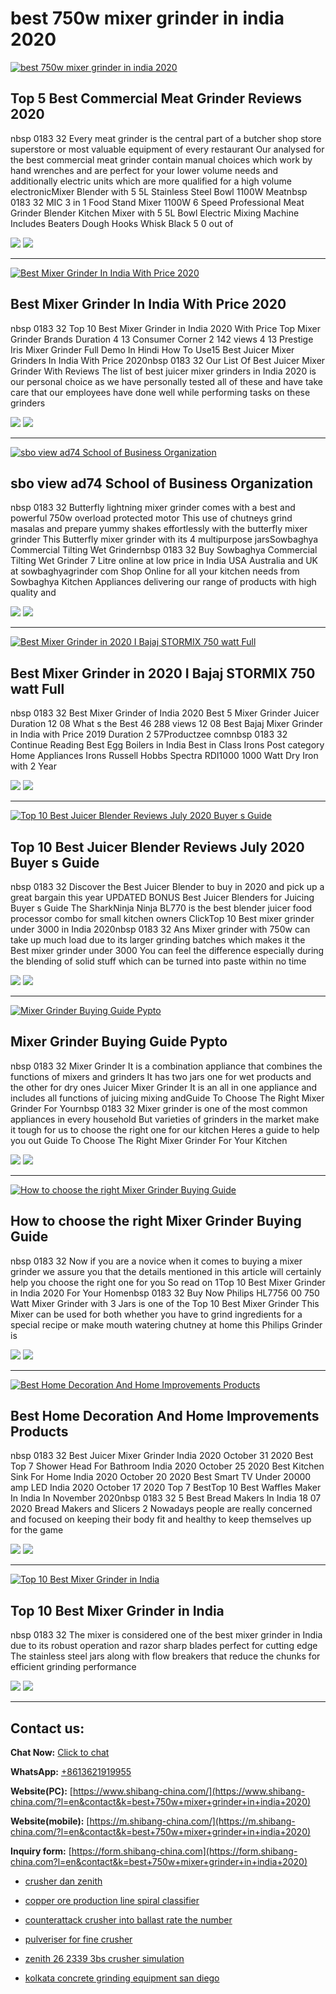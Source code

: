 # best 750w mixer grinder in india 2020

<a href="https://swt.shibang-china.com/?l=en&img&k=best+750w+mixer+grinder+in+india+2020" target="_blank">![best 750w mixer grinder in india 2020](http://static.shibang-china.com/all-800x300/898.jpg)</a>

## Top 5 Best Commercial Meat Grinder Reviews 2020
nbsp 0183 32 Every meat grinder is the central part of a butcher shop store superstore or most valuable equipment of every restaurant Our analysed for the best commercial meat grinder contain manual choices which work by hand wrenches and are perfect for your lower volume needs and additionally electric units which are more qualified for a high volume electronicMixer Blender with 5 5L Stainless Steel Bowl 1100W Meatnbsp 0183 32 MIC 3 in 1 Food Stand Mixer 1100W 6 Speed Professional Meat Grinder Blender Kitchen Mixer with 5 5L Bowl Electric Mixing Machine Includes Beaters Dough Hooks Whisk Black 5 0 out of


<a href="https://whatsapp.shibangsoft.com/WhatsApp.php" target="_blank" title="WhatsApp">![](http://static.shibang-china.com/icon/whatsapp.png)</a> <a href="https://swt.shibang-china.com/?l=en&icon&k=best+750w+mixer+grinder+in+india+2020" target="_blank">![](http://static.shibang-china.com/icon/chat-en.png)</a>

---

<a href="https://swt.shibang-china.com/?l=en&img&k=best+750w+mixer+grinder+in+india+2020" target="_blank">![Best Mixer Grinder In India With Price 2020](http://static.shibang-china.com/all-800x300/685.jpg)</a>

## Best Mixer Grinder In India With Price 2020
nbsp 0183 32 Top 10 Best Mixer Grinder in India 2020 With Price Top Mixer Grinder Brands Duration 4 13 Consumer Corner 2 142 views 4 13 Prestige Iris Mixer Grinder Full Demo In Hindi How To Use15 Best Juicer Mixer Grinders In India With Price 2020nbsp 0183 32 Our List Of Best Juicer Mixer Grinder With Reviews The list of best juicer mixer grinders in India 2020 is our personal choice as we have personally tested all of these and have take care that our employees have done well while performing tasks on these grinders


<a href="https://whatsapp.shibangsoft.com/WhatsApp.php" target="_blank" title="WhatsApp">![](http://static.shibang-china.com/icon/whatsapp.png)</a> <a href="https://swt.shibang-china.com/?l=en&icon&k=best+750w+mixer+grinder+in+india+2020" target="_blank">![](http://static.shibang-china.com/icon/chat-en.png)</a>

---

<a href="https://swt.shibang-china.com/?l=en&img&k=best+750w+mixer+grinder+in+india+2020" target="_blank">![sbo view ad74 School of Business Organization](http://static.shibang-china.com/all-800x300/205.jpg)</a>

## sbo view ad74 School of Business Organization
nbsp 0183 32 Butterfly lightning mixer grinder comes with a best and powerful 750w overload protected motor This use of chutneys grind masalas and prepare yummy shakes effortlessly with the butterfly mixer grinder This Butterfly mixer grinder with its 4 multipurpose jarsSowbaghya Commercial Tilting Wet Grindernbsp 0183 32 Buy Sowbaghya Commercial Tilting Wet Grinder 7 Litre online at low price in India USA Australia and UK at sowbaghyagrinder com Shop Online for all your kitchen needs from Sowbaghya Kitchen Appliances delivering our range of products with high quality and


<a href="https://whatsapp.shibangsoft.com/WhatsApp.php" target="_blank" title="WhatsApp">![](http://static.shibang-china.com/icon/whatsapp.png)</a> <a href="https://swt.shibang-china.com/?l=en&icon&k=best+750w+mixer+grinder+in+india+2020" target="_blank">![](http://static.shibang-china.com/icon/chat-en.png)</a>

---

<a href="https://swt.shibang-china.com/?l=en&img&k=best+750w+mixer+grinder+in+india+2020" target="_blank">![Best Mixer Grinder in 2020 I Bajaj STORMIX 750 watt Full](http://static.shibang-china.com/all-800x300/1485.jpg)</a>

## Best Mixer Grinder in 2020 I Bajaj STORMIX 750 watt Full
nbsp 0183 32 Best Mixer Grinder of India 2020 Best 5 Mixer Grinder Juicer Duration 12 08 What s the Best 46 288 views 12 08 Best Bajaj Mixer Grinder in India with Price 2019 Duration 2 57Productzee comnbsp 0183 32 Continue Reading Best Egg Boilers in India Best in Class Irons Post category Home Appliances Irons Russell Hobbs Spectra RDI1000 1000 Watt Dry Iron with 2 Year


<a href="https://whatsapp.shibangsoft.com/WhatsApp.php" target="_blank" title="WhatsApp">![](http://static.shibang-china.com/icon/whatsapp.png)</a> <a href="https://swt.shibang-china.com/?l=en&icon&k=best+750w+mixer+grinder+in+india+2020" target="_blank">![](http://static.shibang-china.com/icon/chat-en.png)</a>

---

<a href="https://swt.shibang-china.com/?l=en&img&k=best+750w+mixer+grinder+in+india+2020" target="_blank">![Top 10 Best Juicer Blender Reviews July 2020 Buyer s Guide](http://static.shibang-china.com/all-800x300/238.jpg)</a>

## Top 10 Best Juicer Blender Reviews July 2020 Buyer s Guide
nbsp 0183 32 Discover the Best Juicer Blender to buy in 2020 and pick up a great bargain this year UPDATED BONUS Best Juicer Blenders for Juicing Buyer s Guide The SharkNinja Ninja BL770 is the best blender juicer food processor combo for small kitchen owners ClickTop 10 Best mixer grinder under 3000 in India 2020nbsp 0183 32 Ans Mixer grinder with 750w can take up much load due to its larger grinding batches which makes it the Best mixer grinder under 3000 You can feel the difference especially during the blending of solid stuff which can be turned into paste within no time


<a href="https://whatsapp.shibangsoft.com/WhatsApp.php" target="_blank" title="WhatsApp">![](http://static.shibang-china.com/icon/whatsapp.png)</a> <a href="https://swt.shibang-china.com/?l=en&icon&k=best+750w+mixer+grinder+in+india+2020" target="_blank">![](http://static.shibang-china.com/icon/chat-en.png)</a>

---

<a href="https://swt.shibang-china.com/?l=en&img&k=best+750w+mixer+grinder+in+india+2020" target="_blank">![Mixer Grinder Buying Guide Pypto](http://static.shibang-china.com/all-800x300/278.jpg)</a>

## Mixer Grinder Buying Guide Pypto
nbsp 0183 32 Mixer Grinder It is a combination appliance that combines the functions of mixers and grinders It has two jars one for wet products and the other for dry ones Juicer Mixer Grinder It is an all in one appliance and includes all functions of juicing mixing andGuide To Choose The Right Mixer Grinder For Yournbsp 0183 32 Mixer grinder is one of the most common appliances in every household But varieties of grinders in the market make it tough for us to choose the right one for our kitchen Heres a guide to help you out Guide To Choose The Right Mixer Grinder For Your Kitchen


<a href="https://whatsapp.shibangsoft.com/WhatsApp.php" target="_blank" title="WhatsApp">![](http://static.shibang-china.com/icon/whatsapp.png)</a> <a href="https://swt.shibang-china.com/?l=en&icon&k=best+750w+mixer+grinder+in+india+2020" target="_blank">![](http://static.shibang-china.com/icon/chat-en.png)</a>

---

<a href="https://swt.shibang-china.com/?l=en&img&k=best+750w+mixer+grinder+in+india+2020" target="_blank">![How to choose the right Mixer Grinder Buying Guide](http://static.shibang-china.com/all-800x300/853.jpg)</a>

## How to choose the right Mixer Grinder Buying Guide
nbsp 0183 32 Now if you are a novice when it comes to buying a mixer grinder we assure you that the details mentioned in this article will certainly help you choose the right one for you So read on 1Top 10 Best Mixer Grinder in India 2020 For Your Homenbsp 0183 32 Buy Now Philips HL7756 00 750 Watt Mixer Grinder with 3 Jars is one of the Top 10 Best Mixer Grinder This Mixer can be used for both whether you have to grind ingredients for a special recipe or make mouth watering chutney at home this Philips Grinder is


<a href="https://whatsapp.shibangsoft.com/WhatsApp.php" target="_blank" title="WhatsApp">![](http://static.shibang-china.com/icon/whatsapp.png)</a> <a href="https://swt.shibang-china.com/?l=en&icon&k=best+750w+mixer+grinder+in+india+2020" target="_blank">![](http://static.shibang-china.com/icon/chat-en.png)</a>

---

<a href="https://swt.shibang-china.com/?l=en&img&k=best+750w+mixer+grinder+in+india+2020" target="_blank">![Best Home Decoration And Home Improvements Products](http://static.shibang-china.com/all-800x300/475.jpg)</a>

## Best Home Decoration And Home Improvements Products
nbsp 0183 32 Best Juicer Mixer Grinder India 2020 October 31 2020 Best Top 7 Shower Head For Bathroom India 2020 October 25 2020 Best Kitchen Sink For Home India 2020 October 20 2020 Best Smart TV Under 20000 amp LED India 2020 October 17 2020 Top 7 BestTop 10 Best Waffles Maker In India In November 2020nbsp 0183 32 5 Best Bread Makers In India 18 07 2020 Bread Makers and Slicers 2 Nowadays people are really concerned and focused on keeping their body fit and healthy to keep themselves up for the game


<a href="https://whatsapp.shibangsoft.com/WhatsApp.php" target="_blank" title="WhatsApp">![](http://static.shibang-china.com/icon/whatsapp.png)</a> <a href="https://swt.shibang-china.com/?l=en&icon&k=best+750w+mixer+grinder+in+india+2020" target="_blank">![](http://static.shibang-china.com/icon/chat-en.png)</a>

---

<a href="https://swt.shibang-china.com/?l=en&img&k=best+750w+mixer+grinder+in+india+2020" target="_blank">![Top 10 Best Mixer Grinder in India](http://static.shibang-china.com/all-800x300/380.jpg)</a>

## Top 10 Best Mixer Grinder in India
nbsp 0183 32 The mixer is considered one of the best mixer grinder in India due to its robust operation and razor sharp blades perfect for cutting edge The stainless steel jars along with flow breakers that reduce the chunks for efficient grinding performance

<a href="https://whatsapp.shibangsoft.com/WhatsApp.php" target="_blank" title="WhatsApp">![](http://static.shibang-china.com/icon/whatsapp.png)</a> <a href="https://swt.shibang-china.com/?l=en&icon&k=best+750w+mixer+grinder+in+india+2020" target="_blank">![](http://static.shibang-china.com/icon/chat-en.png)</a>

---
## Contact us:

**Chat Now:** [Click to chat](https://swt.shibang-china.com?l=en&contact&k=best+750w+mixer+grinder+in+india+2020)

**WhatsApp:**  [+8613621919955](https://whatsapp.shibangsoft.com/WhatsApp.php)

**Website(PC):** [https://www.shibang-china.com/](https://www.shibang-china.com/?l=en&contact&k=best+750w+mixer+grinder+in+india+2020)

**Website(mobile):** [https://m.shibang-china.com/](https://m.shibang-china.com/?l=en&contact&k=best+750w+mixer+grinder+in+india+2020)

**Inquiry form:** [https://form.shibang-china.com](https://form.shibang-china.com?l=en&contact&k=best+750w+mixer+grinder+in+india+2020)

* [crusher dan zenith](../162/crusher%20dan%20zenith.md)

* [copper ore production line spiral classifier](../164/copper%20ore%20production%20line%20spiral%20classifier.md)

* [counterattack crusher into ballast rate the number](../166/counterattack%20crusher%20into%20ballast%20rate%20the%20number.md)

* [pulveriser for fine crusher](../167/pulveriser%20for%20fine%20crusher.md)

* [zenith 26 2339 3bs crusher simulation](../166/zenith%2026%202339%203bs%20crusher%20simulation.md)

* [kolkata concrete grinding equipment san diego](../164/kolkata%20concrete%20grinding%20equipment%20san%20diego.md)
